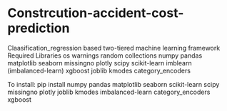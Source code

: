 # Constrcution-accident-cost-prediction
Claasification_regression based two-tiered machine learning framework
Required Libraries
os
warnings
random
collections
numpy
pandas
matplotlib
seaborn
missingno
plotly
scipy
scikit-learn
imblearn (imbalanced-learn)
xgboost
joblib
kmodes
category_encoders

To install: pip install numpy pandas matplotlib seaborn scikit-learn scipy missingno plotly joblib kmodes imbalanced-learn category_encoders xgboost
